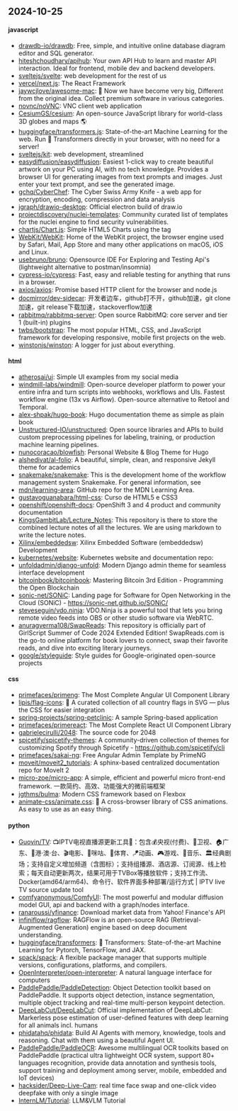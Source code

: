 ## 2024-10-25

#### javascript
* [drawdb-io/drawdb](https://github.com/drawdb-io/drawdb): Free, simple, and intuitive online database diagram editor and SQL generator.
* [hiteshchoudhary/apihub](https://github.com/hiteshchoudhary/apihub): Your own API Hub to learn and master API interaction. Ideal for frontend, mobile dev and backend developers.
* [sveltejs/svelte](https://github.com/sveltejs/svelte): web development for the rest of us
* [vercel/next.js](https://github.com/vercel/next.js): The React Framework
* [jaywcjlove/awesome-mac](https://github.com/jaywcjlove/awesome-mac):  Now we have become very big, Different from the original idea. Collect premium software in various categories.
* [novnc/noVNC](https://github.com/novnc/noVNC): VNC client web application
* [CesiumGS/cesium](https://github.com/CesiumGS/cesium): An open-source JavaScript library for world-class 3D globes and maps 🌎
* [huggingface/transformers.js](https://github.com/huggingface/transformers.js): State-of-the-art Machine Learning for the web. Run 🤗 Transformers directly in your browser, with no need for a server!
* [sveltejs/kit](https://github.com/sveltejs/kit): web development, streamlined
* [easydiffusion/easydiffusion](https://github.com/easydiffusion/easydiffusion): Easiest 1-click way to create beautiful artwork on your PC using AI, with no tech knowledge. Provides a browser UI for generating images from text prompts and images. Just enter your text prompt, and see the generated image.
* [gchq/CyberChef](https://github.com/gchq/CyberChef): The Cyber Swiss Army Knife - a web app for encryption, encoding, compression and data analysis
* [jgraph/drawio-desktop](https://github.com/jgraph/drawio-desktop): Official electron build of draw.io
* [projectdiscovery/nuclei-templates](https://github.com/projectdiscovery/nuclei-templates): Community curated list of templates for the nuclei engine to find security vulnerabilities.
* [chartjs/Chart.js](https://github.com/chartjs/Chart.js): Simple HTML5 Charts using the <canvas> tag
* [WebKit/WebKit](https://github.com/WebKit/WebKit): Home of the WebKit project, the browser engine used by Safari, Mail, App Store and many other applications on macOS, iOS and Linux.
* [usebruno/bruno](https://github.com/usebruno/bruno): Opensource IDE For Exploring and Testing Api's (lightweight alternative to postman/insomnia)
* [cypress-io/cypress](https://github.com/cypress-io/cypress): Fast, easy and reliable testing for anything that runs in a browser.
* [axios/axios](https://github.com/axios/axios): Promise based HTTP client for the browser and node.js
* [docmirror/dev-sidecar](https://github.com/docmirror/dev-sidecar): 开发者边车，github打不开，github加速，git clone加速，git release下载加速，stackoverflow加速
* [rabbitmq/rabbitmq-server](https://github.com/rabbitmq/rabbitmq-server): Open source RabbitMQ: core server and tier 1 (built-in) plugins
* [twbs/bootstrap](https://github.com/twbs/bootstrap): The most popular HTML, CSS, and JavaScript framework for developing responsive, mobile first projects on the web.
* [winstonjs/winston](https://github.com/winstonjs/winston): A logger for just about everything.

#### html
* [atherosai/ui](https://github.com/atherosai/ui): Simple UI examples from my social media
* [windmill-labs/windmill](https://github.com/windmill-labs/windmill): Open-source developer platform to power your entire infra and turn scripts into webhooks, workflows and UIs. Fastest workflow engine (13x vs Airflow). Open-source alternative to Retool and Temporal.
* [alex-shpak/hugo-book](https://github.com/alex-shpak/hugo-book): Hugo documentation theme as simple as plain book
* [Unstructured-IO/unstructured](https://github.com/Unstructured-IO/unstructured): Open source libraries and APIs to build custom preprocessing pipelines for labeling, training, or production machine learning pipelines.
* [nunocoracao/blowfish](https://github.com/nunocoracao/blowfish): Personal Website & Blog Theme for Hugo
* [alshedivat/al-folio](https://github.com/alshedivat/al-folio): A beautiful, simple, clean, and responsive Jekyll theme for academics
* [snakemake/snakemake](https://github.com/snakemake/snakemake): This is the development home of the workflow management system Snakemake. For general information, see
* [mdn/learning-area](https://github.com/mdn/learning-area): GitHub repo for the MDN Learning Area.
* [gustavoguanabara/html-css](https://github.com/gustavoguanabara/html-css): Curso de HTML5 e CSS3
* [openshift/openshift-docs](https://github.com/openshift/openshift-docs): OpenShift 3 and 4 product and community documentation
* [KingsGambitLab/Lecture_Notes](https://github.com/KingsGambitLab/Lecture_Notes): This repository is there to store the combined lecture notes of all the lectures. We are using markdown to write the lecture notes.
* [Xilinx/embeddedsw](https://github.com/Xilinx/embeddedsw): Xilinx Embedded Software (embeddedsw) Development
* [kubernetes/website](https://github.com/kubernetes/website): Kubernetes website and documentation repo:
* [unfoldadmin/django-unfold](https://github.com/unfoldadmin/django-unfold): Modern Django admin theme for seamless interface development
* [bitcoinbook/bitcoinbook](https://github.com/bitcoinbook/bitcoinbook): Mastering Bitcoin 3rd Edition - Programming the Open Blockchain
* [sonic-net/SONiC](https://github.com/sonic-net/SONiC): Landing page for Software for Open Networking in the Cloud (SONiC) - https://sonic-net.github.io/SONiC/
* [steveseguin/vdo.ninja](https://github.com/steveseguin/vdo.ninja): VDO.Ninja is a powerful tool that lets you bring remote video feeds into OBS or other studio software via WebRTC.
* [anuragverma108/SwapReads](https://github.com/anuragverma108/SwapReads): This repository is officially part of GirlScript Summer of Code 2024 Extended Edition! SwapReads.com is the go-to online platform for book lovers to connect, swap their favorite reads, and dive into exciting literary journeys.
* [google/styleguide](https://github.com/google/styleguide): Style guides for Google-originated open-source projects

#### css
* [primefaces/primeng](https://github.com/primefaces/primeng): The Most Complete Angular UI Component Library
* [lipis/flag-icons](https://github.com/lipis/flag-icons): 🎏 A curated collection of all country flags in SVG — plus the CSS for easier integration
* [spring-projects/spring-petclinic](https://github.com/spring-projects/spring-petclinic): A sample Spring-based application
* [primefaces/primereact](https://github.com/primefaces/primereact): The Most Complete React UI Component Library
* [gabrielecirulli/2048](https://github.com/gabrielecirulli/2048): The source code for 2048
* [spicetify/spicetify-themes](https://github.com/spicetify/spicetify-themes): A community-driven collection of themes for customizing Spotify through Spicetify - https://github.com/spicetify/cli
* [primefaces/sakai-ng](https://github.com/primefaces/sakai-ng): Free Angular Admin Template by PrimeNG
* [moveit/moveit2_tutorials](https://github.com/moveit/moveit2_tutorials): A sphinx-based centralized documentation repo for MoveIt 2
* [micro-zoe/micro-app](https://github.com/micro-zoe/micro-app): A simple, efficient and powerful micro front-end framework. 一款简约、高效、功能强大的微前端框架
* [jgthms/bulma](https://github.com/jgthms/bulma): Modern CSS framework based on Flexbox
* [animate-css/animate.css](https://github.com/animate-css/animate.css): 🍿 A cross-browser library of CSS animations. As easy to use as an easy thing.

#### python
* [Guovin/TV](https://github.com/Guovin/TV): 📺IPTV电视直播源更新工具🚀：包含💰央视(付费)、📡卫视、🏠广东、🌊港·澳·台、🎬电影、🎥咪咕、🏀体育、🪁动画、🎮游戏、🎵音乐、🏛经典剧场；支持自定义增加频道（含图标）；支持组播源、酒店源、订阅源、线上检索；每天自动更新两次，结果可用于TVBox等播放软件；支持工作流、Docker(amd64/arm64)、命令行、软件界面多种部署/运行方式 | IPTV live TV source update tool
* [comfyanonymous/ComfyUI](https://github.com/comfyanonymous/ComfyUI): The most powerful and modular diffusion model GUI, api and backend with a graph/nodes interface.
* [ranaroussi/yfinance](https://github.com/ranaroussi/yfinance): Download market data from Yahoo! Finance's API
* [infiniflow/ragflow](https://github.com/infiniflow/ragflow): RAGFlow is an open-source RAG (Retrieval-Augmented Generation) engine based on deep document understanding.
* [huggingface/transformers](https://github.com/huggingface/transformers): 🤗 Transformers: State-of-the-art Machine Learning for Pytorch, TensorFlow, and JAX.
* [spack/spack](https://github.com/spack/spack): A flexible package manager that supports multiple versions, configurations, platforms, and compilers.
* [OpenInterpreter/open-interpreter](https://github.com/OpenInterpreter/open-interpreter): A natural language interface for computers
* [PaddlePaddle/PaddleDetection](https://github.com/PaddlePaddle/PaddleDetection): Object Detection toolkit based on PaddlePaddle. It supports object detection, instance segmentation, multiple object tracking and real-time multi-person keypoint detection.
* [DeepLabCut/DeepLabCut](https://github.com/DeepLabCut/DeepLabCut): Official implementation of DeepLabCut: Markerless pose estimation of user-defined features with deep learning for all animals incl. humans
* [phidatahq/phidata](https://github.com/phidatahq/phidata): Build AI Agents with memory, knowledge, tools and reasoning. Chat with them using a beautiful Agent UI.
* [PaddlePaddle/PaddleOCR](https://github.com/PaddlePaddle/PaddleOCR): Awesome multilingual OCR toolkits based on PaddlePaddle (practical ultra lightweight OCR system, support 80+ languages recognition, provide data annotation and synthesis tools, support training and deployment among server, mobile, embedded and IoT devices)
* [hacksider/Deep-Live-Cam](https://github.com/hacksider/Deep-Live-Cam): real time face swap and one-click video deepfake with only a single image
* [InternLM/Tutorial](https://github.com/InternLM/Tutorial): LLM&VLM Tutorial
